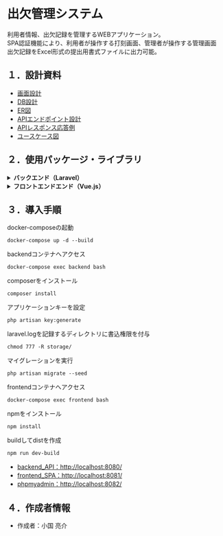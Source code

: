 # 出欠管理システム

利用者情報、出欠記録を管理するWEBアプリケーション。<br>
SPA認証機能により、利用者が操作する打刻画面、管理者が操作する管理画面<br>
出欠記録をExcel形式の提出用書式ファイルに出力可能。

## １．設計資料

- [画面設計](https://drive.google.com/file/d/1SnSZXtZI_RW8MyoaQKi-5kJRKxoi9kHA/view?usp=sharing)
- [DB設計](https://docs.google.com/spreadsheets/d/17RrS2w2tT9tho0lYT3gNw_mgJa9HsXAvaGf-L8HB3-M/edit?usp=sharing)
- [ER図](https://drive.google.com/file/d/1kQ1C5ky3_muGoZtLrMPVJ_NGWB79cnLf/view?usp=sharing)
- [APIエンドポイント設計](https://docs.google.com/document/d/1TJakUUqc22AOlnHskWc17qnKZRHTCMaJfrcxrMjBXKs/edit?usp=sharing)
- [APIレスポンス応答例](https://docs.google.com/document/d/1aAdXZJJfrltc-fAh2bo95gssix-HP8EqhrV0sxHJ050/edit?usp=sharing)
- [ユースケース図](https://drive.google.com/file/d/1Bx9gb8y7wBuTnkhYb5jkV36CA5oOfKSH/view?usp=sharing)

## ２．使用パッケージ・ライブラリ

<details>
<summary><b>バックエンド（Laravel）</b></summary>
<ul>
  <li>
    <dl>
      <dt><a href="https://packagist.org/packages/laravel/framework">laravel/framework v8.55.0</a></dt>
      <dd>laravelフレームワーク</dd>
    </dl>
  </li>
  <li>
    <dl>
      <dt><a href="https://packagist.org/packages/laravel/sanctum">laravel/sanctum v2.11.2</a></dt>
      <dd>SPA認証に使用</dd>
    </dl>
  </li>
  <li>
    <dl>
      <dt><a href="https://packagist.org/packages/nesbot/carbon">nesbot/carbon　2.51.1</a></dt>
      <dd>PHPサーバー内で日付や時間を処理</dd>
    </dl>
  </li>
  <li>
    <dl>
      <dt><a href="https://packagist.org/packages/phpoffice/phpspreadsheet">phpoffice/phpspreadsheet 1.18.0</a></dt>
      <dd>出欠記録をExcelファイルに出力</dd>
    </dl>
  </li>
  <li>
    <dl>
      <dt><a href="https://packagist.org/packages/madnest/madzipper">madnest/madzipper v1.1.0</a></dt>
      <dd>複数のExcelファイルをZip圧縮</dd>
    </dl>
  </li>
  <li>
    <dl>
      <dt><a href="https://packagist.org/packages/mnabialek/laravel-sql-logger">mnabialek/laravel-sql-logger 2.2.8</a></dt>
      <dd>クエリログを記録</dd>
    </dl>
  </li>
</ul>
</details>

<details>
<summary><b>フロントエンドエンド（Vue.js）</b></summary>
<ul>
<li>
  <dl>
    <dt><a href="https://www.npmjs.com/package/vue">vue@2.6.14</a></dt>
    <dd>Vue.jsフレームワーク</dd>
  </dl>
</li>
<li>
  <dl>
    <dt><a href="https://www.npmjs.com/package/vue-router">vue-router@3.5.2</a></dt>
    <dd>シングルページアプリケーション機能の導入</dd>
  </dl>
</li>
<li>
  <dl>
    <dt><a href="https://www.npmjs.com/package/vuex">vuex@3.6.2</a></dt>
    <dd>リアクティブデータの状態管理</dd>
  </dl>
</li>
<li>
  <dl>
    <dt><a href="https://www.npmjs.com/package/axios">axios@0.21.1</a></dt>
    <dd>非同期通信</dd>
  </dl>
</li>
<li>
  <dl>
    <dt><a href="https://www.npmjs.com/package/vuetify">vuetify@2.5.8</a></dt>
    <dd>UIフレームワーク</dd>
  </dl>
</li>
</ul>
</details>

## ３．導入手順

docker-composeの起動
```
docker-compose up -d --build
```
backendコンテナへアクセス
```
docker-compose exec backend bash
```
composerをインストール
```
composer install
```
アプリケーションキーを設定
```
php artisan key:generate
```
laravel.logを記録するディレクトリに書込権限を付与
```
chmod 777 -R storage/
```
マイグレーションを実行
```
php artisan migrate --seed
```
frontendコンテナへアクセス
```
docker-compose exec frontend bash
```
npmをインストール
```
npm install
```
buildしてdistを作成
```
npm run dev-build
```

- [backend_API：http://localhost:8080/](http://localhost:8080/)
- [frontend_SPA：http://localhost:8081/](http://localhost:8081/)
- [phpmyadmin：http://localhost:8082/](http://localhost:8082/)

## ４．作成者情報

- 作成者：小国 亮介
